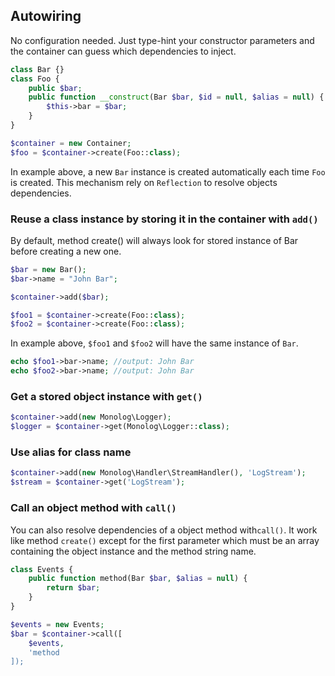 ## Autowiring

No configuration needed. Just type-hint your constructor parameters and the container can guess which dependencies to inject.

```PHP
class Bar {}
class Foo {
    public $bar;
    public function __construct(Bar $bar, $id = null, $alias = null) {
        $this->bar = $bar;
    }
}

$container = new Container;
$foo = $container->create(Foo::class);
```
In example above, a new ``Bar`` instance is created automatically each time ```Foo``` is created. This mechanism rely on ```Reflection``` to resolve objects dependencies.


### Reuse a class instance by storing it in the container with ```add()```
By default, method create() will always look for stored instance of Bar before creating a new one.

```PHP
$bar = new Bar();
$bar->name = "John Bar";

$container->add($bar);

$foo1 = $container->create(Foo::class);
$foo2 = $container->create(Foo::class);
```

In example above, ``$foo1`` and ``$foo2`` will have the same instance of ``Bar``.

```PHP
echo $foo1->bar->name; //output: John Bar
echo $foo2->bar->name; //output: John Bar
```

### Get a stored object instance with ```get()```

```PHP
$container->add(new Monolog\Logger);
$logger = $container->get(Monolog\Logger::class);
```

### Use alias for class name

```PHP
$container->add(new Monolog\Handler\StreamHandler(), 'LogStream');
$stream = $container->get('LogStream');
```

### Call an object method with ```call()```
You can also resolve dependencies of a object method with```call()```. It work like method ```create()``` except for the first parameter which must be an array containing the object instance and the method string name. 

```PHP
class Events {
    public function method(Bar $bar, $alias = null) {
        return $bar;
    }
}

$events = new Events;
$bar = $container->call([
    $events,
    'method
]);
```